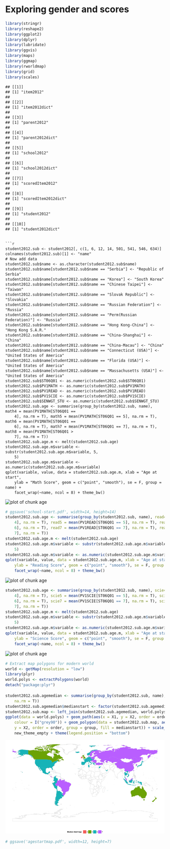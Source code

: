 Exploring gender and scores
========================================================


```r
library(stringr)
library(reshape2)
library(ggplot2)
library(dplyr)
library(lubridate)
library(ggvis)
library(maps)
library(ggmap)
library(rworldmap)
library(grid)
library(scales)
```



```
## [[1]]
## [1] "item2012"
## 
## [[2]]
## [1] "item2012dict"
## 
## [[3]]
## [1] "parent2012"
## 
## [[4]]
## [1] "parent2012dict"
## 
## [[5]]
## [1] "school2012"
## 
## [[6]]
## [1] "school2012dict"
## 
## [[7]]
## [1] "scoredItem2012"
## 
## [[8]]
## [1] "scoredItem2012dict"
## 
## [[9]]
## [1] "student2012"
## 
## [[10]]
## [1] "student2012dict"
```







```

```r
student2012.sub <- student2012[, c(1, 6, 12, 14, 501, 541, 546, 634)]
colnames(student2012.sub)[1] <- "name"
# Now add data
student2012.sub$name <- as.character(student2012.sub$name)
student2012.sub$name[student2012.sub$name == "Serbia"] <- "Republic of Serbia"
student2012.sub$name[student2012.sub$name == "Korea"] <- "South Korea"
student2012.sub$name[student2012.sub$name == "Chinese Taipei"] <- "Taiwan"
student2012.sub$name[student2012.sub$name == "Slovak Republic"] <- "Slovakia"
student2012.sub$name[student2012.sub$name == "Russian Federation"] <- "Russia"
student2012.sub$name[student2012.sub$name == "Perm(Russian Federation)"] <- "Russia"
student2012.sub$name[student2012.sub$name == "Hong Kong-China"] <- "Hong Kong S.A.R."
student2012.sub$name[student2012.sub$name == "China-Shanghai"] <- "China"
student2012.sub$name[student2012.sub$name == "China-Macau"] <- "China"
student2012.sub$name[student2012.sub$name == "Connecticut (USA)"] <- "United States of America"
student2012.sub$name[student2012.sub$name == "Florida (USA)"] <- "United States of America"
student2012.sub$name[student2012.sub$name == "Massachusetts (USA)"] <- "United States of America"
student2012.sub$ST06Q01 <- as.numeric(student2012.sub$ST06Q01)
student2012.sub$PV1MATH <- as.numeric(student2012.sub$PV1MATH)
student2012.sub$PV1READ <- as.numeric(student2012.sub$PV1READ)
student2012.sub$PV1SCIE <- as.numeric(student2012.sub$PV1SCIE)
student2012.sub$SENWGT_STU <- as.numeric(student2012.sub$SENWGT_STU)
student2012.sub.age <- summarise(group_by(student2012.sub, name), math4 = mean(PV1MATH[ST06Q01 == 
    4], na.rm = T), math5 = mean(PV1MATH[ST06Q01 == 5], na.rm = T), math6 = mean(PV1MATH[ST06Q01 == 
    6], na.rm = T), math7 = mean(PV1MATH[ST06Q01 == 7], na.rm = T), math8 = mean(PV1MATH[ST06Q01 > 
    7], na.rm = T))
student2012.sub.age.m <- melt(student2012.sub.age)
student2012.sub.age.m$variable <- substr(student2012.sub.age.m$variable, 5, 
    5)
student2012.sub.age.m$variable <- as.numeric(student2012.sub.age.m$variable)
qplot(variable, value, data = student2012.sub.age.m, xlab = "Age at start", 
    ylab = "Math Score", geom = c("point", "smooth"), se = F, group = name) + 
    facet_wrap(~name, ncol = 8) + theme_bw()
```

![plot of chunk age](figure/age1.png) 

```r
# ggsave('school-start.pdf', width=14, height=14)
student2012.sub.age <- summarise(group_by(student2012.sub, name), read4 = mean(PV1READ[ST06Q01 == 
    4], na.rm = T), read5 = mean(PV1READ[ST06Q01 == 5], na.rm = T), read6 = mean(PV1READ[ST06Q01 == 
    6], na.rm = T), read7 = mean(PV1READ[ST06Q01 == 7], na.rm = T), read8 = mean(PV1READ[ST06Q01 > 
    7], na.rm = T))
student2012.sub.age.m <- melt(student2012.sub.age)
student2012.sub.age.m$variable <- substr(student2012.sub.age.m$variable, 5, 
    5)
student2012.sub.age.m$variable <- as.numeric(student2012.sub.age.m$variable)
qplot(variable, value, data = student2012.sub.age.m, xlab = "Age at start", 
    ylab = "Reading Score", geom = c("point", "smooth"), se = F, group = name) + 
    facet_wrap(~name, ncol = 8) + theme_bw()
```

![plot of chunk age](figure/age2.png) 

```r
student2012.sub.age <- summarise(group_by(student2012.sub, name), scie4 = mean(PV1SCIE[ST06Q01 == 
    4], na.rm = T), scie5 = mean(PV1SCIE[ST06Q01 == 5], na.rm = T), scie6 = mean(PV1SCIE[ST06Q01 == 
    6], na.rm = T), scie7 = mean(PV1SCIE[ST06Q01 == 7], na.rm = T), scie8 = mean(PV1SCIE[ST06Q01 > 
    7], na.rm = T))
student2012.sub.age.m <- melt(student2012.sub.age)
student2012.sub.age.m$variable <- substr(student2012.sub.age.m$variable, 5, 
    5)
student2012.sub.age.m$variable <- as.numeric(student2012.sub.age.m$variable)
qplot(variable, value, data = student2012.sub.age.m, xlab = "Age at start", 
    ylab = "Science Score", geom = c("point", "smooth"), se = F, group = name) + 
    facet_wrap(~name, ncol = 8) + theme_bw()
```

![plot of chunk age](figure/age3.png) 



```r
# Extract map polygons for modern world
world <- getMap(resolution = "low")
library(plyr)
world.polys <- extractPolygons(world)
detach("package:plyr")

student2012.sub.agemedian <- summarise(group_by(student2012.sub, name), medianstart = median(ST06Q01, 
    na.rm = T))
student2012.sub.agemedian$medianstart <- factor(student2012.sub.agemedian$medianstart)
student2012.sub.map <- left_join(student2012.sub.agemedian, world.polys)
ggplot(data = world.polys) + geom_path(aes(x = X1, y = X2, order = order, group = group), 
    colour = I("grey90")) + geom_polygon(data = student2012.sub.map, aes(x = X1, 
    y = X2, order = order, group = group, fill = medianstart)) + scale_fill_discrete("Median Start Age") + 
    new_theme_empty + theme(legend.position = "bottom")
```

![plot of chunk maps](figure/maps.png) 

```r
# ggsave('agestartmap.pdf', width=12, height=7)
```

